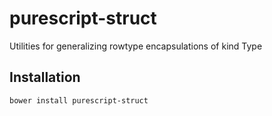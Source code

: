 # purescript-struct

Utilities for generalizing rowtype encapsulations of kind Type

## Installation

```
bower install purescript-struct
```
